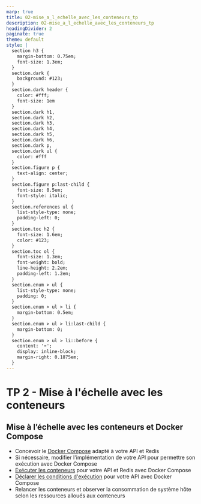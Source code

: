 ```yaml
---
marp: true
title: 02-mise_a_l_echelle_avec_les_conteneurs_tp
description: 02-mise_a_l_echelle_avec_les_conteneurs_tp
headingDivider: 2
paginate: true
theme: default
style: |
  section h3 {
    margin-bottom: 0.75em;
    font-size: 1.3em;
  }
  section.dark {
    background: #123;
  }
  section.dark header {
    color: #fff;
    font-size: 1em
  }
  section.dark h1,
  section.dark h2,
  section.dark h3,
  section.dark h4,
  section.dark h5,
  section.dark h6,
  section.dark p,
  section.dark ul {
    color: #fff
  }
  section.figure p {
    text-align: center;
  }
  section.figure p:last-child {
    font-size: 0.5em;
    font-style: italic;
  }
  section.references ul {
    list-style-type: none;
    padding-left: 0;
  }
  section.toc h2 {
    font-size: 1.6em;
    color: #123;
  }
  section.toc ol {
    font-size: 1.3em;
    font-weight: bold;
    line-height: 2.2em;
    padding-left: 1.2em;
  }
  section.enum > ul {
    list-style-type: none;
    padding: 0;
  }
  section.enum > ul > li {
    margin-bottom: 0.5em;
  }
  section.enum > ul > li:last-child {
    margin-bottom: 0;
  }
  section.enum > ul > li::before {
    content: '➡️';
    display: inline-block;
    margin-right: 0.1875em;
  }
---
```


# TP 2 - Mise à l'échelle avec les conteneurs

<!-- header: Scalabilité, Virtualisation et Conteneurisation -->
<!-- _class: dark -->
<!-- _paginate: false -->

## Mise à l’échelle avec les conteneurs et Docker Compose

<!-- header: TP 2 - Mise à l'échelle avec les conteneurs -->
<!-- _class: enum -->

* Concevoir le [Docker Compose](https://docs.docker.com/compose/compose-file/) adapté à votre API et Redis
* Si nécessaire, modifier l'implémentation de votre API pour permettre son exécution avec Docker Compose
* [Exécuter les conteneurs](](https://docs.docker.com/engine/reference/commandline/compose_up/)) pour votre API et Redis avec Docker Compose
* [Déclarer les conditions d'exécution](https://docs.docker.com/compose/compose-file/deploy/) pour votre API avec Docker Compose
* Relancer les conteneurs et observer la consommation de système hôte selon les ressources alloués aux conteneurs

